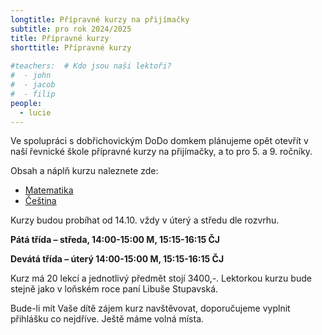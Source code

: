 ```yaml
---
longtitle: Přípravné kurzy na přijímačky
subtitle: pro rok 2024/2025
title: Přípravné kurzy
shorttitle: Přípravné kurzy
      
#teachers:  # Kdo jsou naši lektoři?
#  - john
#  - jacob
#  - filip
people:
  - lucie
---
```

Ve spolupráci s dobřichovickým DoDo domkem plánujeme opět otevřít v naší řevnické škole přípravné kurzy na přijímačky, a to pro 5. a 9. ročníky.

<!--vice-->


Obsah a náplň kurzu naleznete zde:
 - [Matematika](https://www.dobrichovickydomek.cz)
 - [Čeština](https://www.dobrichovickydomek.cz)

Kurzy budou probíhat od 14.10. vždy v úterý a středu dle rozvrhu.



**Pátá třída – středa, 14:00-15:00 M, 15:15-16:15 ČJ**

**Devátá třída – úterý 14:00-15:00 M, 15:15-16:15 ČJ**



Kurz má 20 lekcí a jednotlivý předmět stojí 3400,-.
Lektorkou kurzu bude stejně jako v loňském roce paní Libuše Stupavská.

 

Bude-li mít Vaše dítě zájem kurz navštěvovat, doporučujeme vyplnit přihlášku co nejdříve. Ještě máme volná místa.
